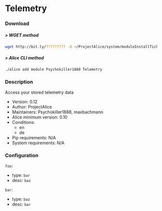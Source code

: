 # Telemetry

### Download

##### > WGET method
```bash
wget http://bit.ly/????????? -O ~/ProjectAlice/system/moduleInstallTickets/Telemetry.install
```

##### > Alice CLI method
```bash
./alice add module Psychokiller1888 Telemetry
```

### Description
Access your stored telemetry data

- Version: 0.12
- Author: ProjectAlice
- Maintainers: Psychokiller1888, maxbachmann
- Alice minimum version: 0.10
- Conditions:
  - en
  - de
- Pip requirements: N/A
- System requirements: N/A

### Configuration


`foo`:
 - type: `bar`
 - desc: `baz`

`bar`:
 - type: `baz`
 - desc: `bar`

